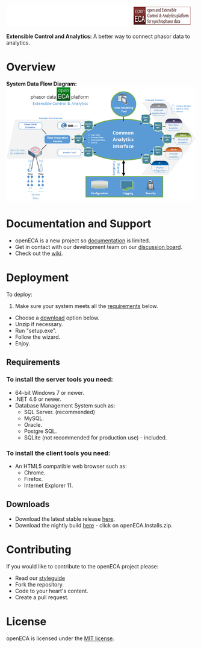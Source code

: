 ![openECA Logo](https://raw.githubusercontent.com/GridProtectionAlliance/openECA/master/Source/Documentation/readme%20files/openECA-UpBanner.png)

**Extensible Control and Analytics:**
A better way to connect phasor data to analytics.


# Overview
**System Data Flow Diagram:**
![Overview Picture](https://raw.githubusercontent.com/GridProtectionAlliance/openECA/master/Source/Documentation/readme%20files/System%20Data%20Flow%20Diagram.png)

# Documentation and Support
* openECA is a new project so [documentation](https://github.com/GridProtectionAlliance/openECA/tree/master/Source/Documentation) is limited.
* Get in contact with our development team on our [discussion board](http://discussions.gridprotectionalliance.org/c/gpa-products/openeca).
* Check out the [wiki](https://gridprotectionalliance.org/wiki/doku.php?id=openeca:overview).

# Deployment

To deploy:
1. Make sure your system meets all the [requirements](#requirements) below.
* Choose a [download](#downloads) option below.
* Unzip if necessary.
* Run "setup.exe".
* Follow the wizard.
* Enjoy.

## Requirements
### To install the server tools you need:
* 64-bit Windows 7 or newer.
* .NET 4.6 or newer.
* Database Management System such as:
  * SQL Server. (recommended)
  * MySQL.
  * Oracle.
  * Postgre SQL.
  * SQLite (not recommended for production use) - included.

### To install the client tools you need:
* An HTML5 compatible web browser such as:
  * Chrome.
  * Firefox.
  * Internet Explorer 11.

## Downloads
* Download the latest stable release [here](https://github.com/GridProtectionAlliance/openECA/releases).
* Download the nightly build [here](http://www.gridprotectionalliance.org/nightlybuilds/openECA/Beta/) - click on openECA.Installs.zip.

# Contributing
If you would like to contribute to the openECA project please:
* Read our [styleguide](https://www.gridprotectionalliance.org/docs/GPA_Coding_Guidelines_2011_03.pdf)
* Fork the repository.
* Code to your heart's content.
* Create a pull request.

# License
openECA is licensed under the [MIT license](https://opensource.org/licenses/MIT).
